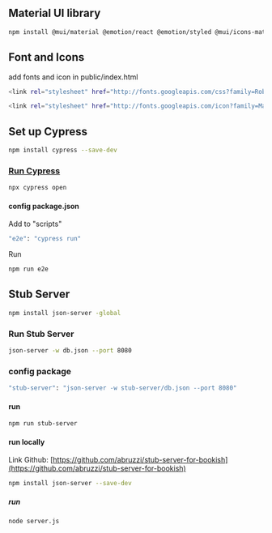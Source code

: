 ## Material UI library

```sh
npm install @mui/material @emotion/react @emotion/styled @mui/icons-material --save
```

## Font and Icons

add fonts and icon in public/index.html

```sh
<link rel="stylesheet" href="http://fonts.googleapis.com/css?family=Roboto:300,400,500,700&display=swap"/>
```

```sh
<link rel="stylesheet" href="http://fonts.googleapis.com/icon?family=Material+Icons"/>
```

## Set up Cypress

```sh
npm install cypress --save-dev
```

### [Run Cypress]()

```sh
npx cypress open
```

#### config package.json

Add to "scripts"

```sh
"e2e": "cypress run"
```

Run

```sh
npm run e2e
```

## Stub Server

```sh
npm install json-server -global
```

### Run Stub Server

```sh
json-server -w db.json --port 8080
```

### config package

```sh
"stub-server": "json-server -w stub-server/db.json --port 8080"
```

#### run

```sh
npm run stub-server
```

#### run locally

Link Github: [https://github.com/abruzzi/stub-server-for-bookish](https://github.com/abruzzi/stub-server-for-bookish)

```sh
npm install json-server --save-dev
```

##### run

```sh
node server.js
```
